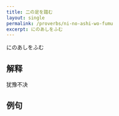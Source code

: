 ```yaml
---
title: 二の足を踏む
layout: single
permalink: /proverbs/ni-no-ashi-wo-fumu
excerpt: にのあしをふむ
---
```


にのあしをふむ

## 解释

犹豫不决

## 例句

